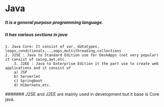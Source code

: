 # Java
##### It is a general purpose programming language.
##### It has various sections in java
	1. Java Core: It consist of var, datatypes, loops,conditionals,..,oops,multithreading,collections
	2. J2SE : Java to Standard Edition use for DeskApps (not very popular) it consist of swing,awt,etc.
        3. J2EE : Java to Enterprise Edition it the part use to create web applications and it consist of 
		a) JSP
		b) Serverlet
		c) Springboot
		d) Hibernate,etc.
####### J2SE and J2EE are mainly used in development but it base is Core java.

